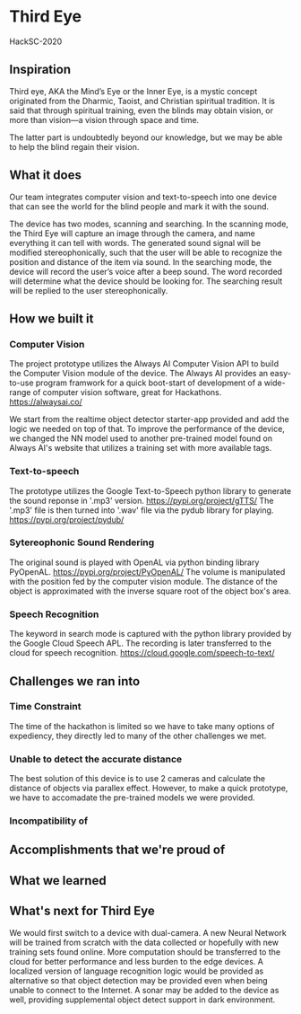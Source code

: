 # Third Eye
HackSC-2020

## Inspiration
Third eye, AKA the Mind’s Eye or the Inner Eye, is a mystic concept originated from the Dharmic, Taoist, and Christian spiritual tradition. It is said that through spiritual training, even the blinds may obtain vision, or more than vision—a vision through space and time.

The latter part is undoubtedly beyond our knowledge, but we may be able to help the blind regain their vision.

## What it does
Our team integrates computer vision and text-to-speech into one device that can see the world for the blind people and mark it with the sound.

The device has two modes, scanning and searching. In the scanning mode, the Third Eye will capture an image through the camera, and name everything it can tell with words. The generated sound signal will be modified stereophonically, such that the user will be able to recognize the position and distance of the item via sound. In the searching mode, the device will record the user’s voice after a beep sound. The word recorded will determine what the device should be looking for. The searching result will be replied to the user stereophonically.

## How we built it

### Computer Vision
The project prototype utilizes the Always AI Computer Vision API to build the Computer Vision module of the device. The Always AI provides an easy-to-use program framwork for a quick boot-start of development of a wide-range of computer vision software, great for Hackathons.
https://alwaysai.co/

We start from the realtime object detector starter-app provided and add the logic we needed on top of that. To improve the performance of the device, we changed the NN model used to another pre-trained model found on Always AI's website that utilizes a training set with more available tags.

### Text-to-speech
The prototype utilizes the Google Text-to-Speech python library to generate the sound reponse in '.mp3' version.
https://pypi.org/project/gTTS/
The '.mp3' file is then turned into '.wav' file via the pydub library for playing.
https://pypi.org/project/pydub/

### Sytereophonic Sound Rendering
The original sound is played with OpenAL via python binding library PyOpenAL.
https://pypi.org/project/PyOpenAL/
The volume is manipulated with the position fed by the computer vision module. The distance of the object is approximated with the inverse square root of the object box's area.

### Speech Recognition
The keyword in search mode is captured with the python library provided by the Google Cloud Speech APL. The recording is later transferred to the cloud for speech recognition.
https://cloud.google.com/speech-to-text/

## Challenges we ran into

### Time Constraint
The time of the hackathon is limited so we have to take many options of expediency, they directly led to many of the other challenges we met.

### Unable to detect the accurate distance
The best solution of this device is to use 2 cameras and calculate the distance of objects via parallex effect. However, to make a quick prototype, we have to accomadate the pre-trained models we were provided.

### Incompatibility of 

## Accomplishments that we're proud of

## What we learned

## What's next for Third Eye
We would first switch to a device with dual-camera. A new Neural Network will be trained from scratch with the data collected or hopefully with new training sets found online.
More computation should be transferred to the cloud for better performance and less burden to the edge devices.
A localized version of language recognition logic would be provided as alternative so that object detection may be provided even when being unable to connect to the Internet.
A sonar may be added to the device as well, providing supplemental object detect support in dark environment.
